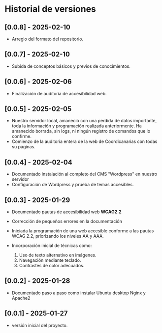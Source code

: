 # Historial de versiones

## [0.0.8] - 2025-02-10
- Arreglo del formato del repositorio.

## [0.0.7] - 2025-02-10
- Subida de conceptos básicos y previos de conocimientos.

## [0.0.6] - 2025-02-06
- Finalización de auditoría de accesibilidad web.

## [0.0.5] - 2025-02-05
- Nuestro servidor local, amaneció con una perdida de datos importante, toda la información y programación realizada anteriormente. Ha amanecido borrada, sin  logs, ni ningún registro de comandos que lo confirme.
- Comienzo de la auditoria entera de la web de Coordicanarias con todas su páginas.

## [0.0.4] - 2025-02-04
- Documentado instalación al completo del CMS "Wordpress" en nuestro servidor
- Configuración de Wordpress y prueba de temas accesibles.

## [0.0.3] - 2025-01-29
- Documentado pautas de accesibilidad web **WCAG2.2**
- Corrección de pequeños errores en la documentación
- Iniciada la programación de una web accesible conforme a las pautas WCAG 2.2, priorizando los niveles AA y AAA.

- Incorporación inicial de técnicas como:
  1. Uso de texto alternativo en imágenes.
  2. Navegación mediante teclado.
  3. Contrastes de color adecuados.

## [0.0.2] - 2025-01-28
- Documentado paso a paso como instalar Ubuntu desktop Nginx y Apache2

## [0.0.1] - 2025-01-27
- versión inicial del proyecto.
